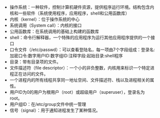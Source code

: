 - 操作系统：一种软件，控制计算机硬件资源，提供程序运行环境。结构包含内核和一些软件（系统使用程序，应用程序，shell和公用函数库）
- 内核（kernel）：位于操作系统的中心
- 系统调用（System call）：内核的接口
- 公用函数库：在系统调用的基础上构建的函数库
- shell：命令行解释器，一个特殊的应用程序为运行其他应用程序提供的一个接口
- 口令文件（/etc/passwd）：可以查看登陆名，每一项由7个字段组成：登录名:加密口令:数字用户ID:数字组ID:注释字段:起始目录:shell程序
- 目录：带有目录项的文件。
- 文件描述符（file descriptor）：一个小的非负整数，内核用来标识一个特定进程正在访问的文件。
- 一个进程内的所有线程共享同一地址空间、文件描述符、栈以及进程相关的属性。
- 用户ID为0的用户为根用户（root）或超级用户（superuser），登录名为root。
- 用户组ID：在/etc/group文件中统一管理
- 信号（signal）：用于通知进程发生了某种情况。